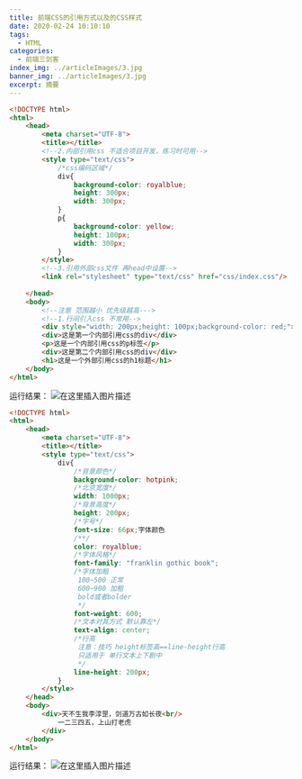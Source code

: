 ```yaml
---
title: 前端CSS的引用方式以及的CSS样式
date: 2020-02-24 10:10:10
tags:
  - HTML
categories:
  - 前端三剑客
index_img: ../articleImages/3.jpg
banner_img: ../articleImages/3.jpg
excerpt: 摘要
---
```

<meta name="referrer" content="no-referrer"/>

```html
<!DOCTYPE html>
<html>
	<head>
		<meta charset="UTF-8">
		<title></title>
		<!--2.内部引用css 不适合项目开发，练习时可用-->
		<style type="text/css">
			/*css编码区域*/
			div{
				background-color: royalblue;
				height: 300px;
				width: 300px;
			}
			p{
				background-color: yellow;
				height: 100px;
				width: 300px;
			}
		</style>
		<!--3.引用外部css文件 再head中设置-->
		<link rel="stylesheet" type="text/css" href="css/index.css"/>
		
	</head>
	<body>
		<!--注意 范围越小 优先级越高--->
		<!--1.行间引入css 不常用-->
		<div style="width: 200px;height: 100px;background-color: red;">这是行间引用css</div>
		<div>这是第一个内部引用css的div</div>
		<p>这是一个内部引用css的p标签</p>
		<div>这是第二个内部引用css的div</div>
		<h1>这是一个外部引用css的h1标题</h1>
	</body>
</html>

```

运行结果：
![在这里插入图片描述](https://img-blog.csdnimg.cn/f0933f1ed1ea41eba18f8d20c261b0ba.png)

```html
<!DOCTYPE html>
<html>
	<head>
		<meta charset="UTF-8">
		<title></title>
		<style type="text/css">
			div{
				/*背景颜色*/
				background-color: hotpink;
				/*北京宽度*/
				width: 1000px;
				/*背景高度*/
				height: 200px;
				/*字号*/
				font-size: 66px;字体颜色
				/**/
				color: royalblue;
				/*字体风格*/
				font-family: "franklin gothic book";
				/*字体加粗
				 100~500 正常
				 600~900 加粗
				 bold或者bolder
				 */
				font-weight: 600;
				/*文本对其方式 默认靠左*/
				text-align: center;
				/*行高
				 注意：技巧 height标签高==line-height行高
				 只适用于 单行文本上下剧中
				 */
				line-height: 200px;
			}
		</style>
	</head>
	<body>
		<div>天不生我李淳罡，剑道万古如长夜<br/>
			一二三四五，上山打老虎
		</div>
	</body>
</html>

```
运行结果：
![在这里插入图片描述](https://img-blog.csdnimg.cn/871d58f8e6d047c8ade7744e37c09c7c.png)
